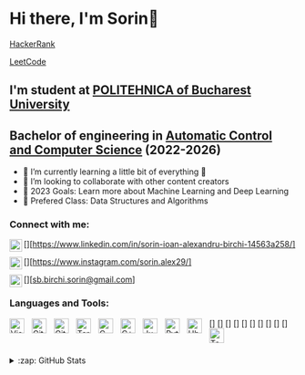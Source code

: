 # Hi there, I'm Sorin👋 

[HackerRank](https://www.hackerrank.com/birchi_sorin)

[LeetCode](https://leetcode.com/SorinAlexB/)



## I'm student at [POLITEHNICA of Bucharest University](https://upb.ro/en/)
## Bachelor of engineering in [Automatic Control and Computer Science](https://upb.ro/en/faculties/the-faculty-of-automatic-control-and-computer-science/) (2022-2026)

- 🌱 I’m currently learning a little bit of everything 🤣
- 👯 I’m looking to collaborate with other content creators
- 🥅 2023 Goals: Learn more about Machine Learning and Deep Learning
- 🧐 Prefered Class: Data Structures and Algorithms

### Connect with me:

[<img align="left" alt="SorinAlexB | LinkedIn" width="22px" src="https://cdn.jsdelivr.net/npm/simple-icoons@v3/icons/linkedin.svg"/>][https://www.linkedin.com/in/sorin-ioan-alexandru-birchi-14563a258/]

[<img align="left" alt="SorinAlexB | Instagram" width="22px" src="https://cdn.jsdelivr.net/npm/simple-icoons@v3/icons/instagram.svg"/>][https://www.instagram.com/sorin.alex29/]


[<img align="left" alt="SorinAlexB | Gmail" width="22px" src="https://cdn.jsdelivr.net/npm/simple-icoons@v3/icons/gmail.svg"/>][sb.birchi.sorin@gmail.com]


### Languages and Tools:

[<img align="left" alt="Visual Studio Code" width="26px" src="https://cdn.jsdelivr.net/gh/devicons/devicon/icons/vscode/vscode-original.svg" style="padding-right:10px;" />]
[<img align="left" alt="Git" width="26px" src="https://cdn.jsdelivr.net/gh/devicons/devicon/icons/git/git-original.svg" style="padding-right:10px;" />]
[<img align="left" alt="GitHub" width="26px" src="https://user-images.githubusercontent.com/3369400/139447912-e0f43f33-6d9f-45f8-be46-2df5bbc91289.png" style="padding-right:10px;" />]
[<img align="left" alt="Terminal" width="26px" src="./img/terminal-light.svg" style="padding-right:10px;"/>]
[<img align="left" alt="C" width="26px" src="https://cdn.jsdelivr.net/gh/devicons/devicon/icons/c/c-original.svg" style="padding-right:10px;"/>]
[<img align="left" alt="C++" width="26px" src="https://cdn.jsdelivr.net/gh/devicons/devicon/icons/cplusplus/cplusplus-original.svg" style="padding-right:10px;"/>]
[<img align="left" alt="Jupyter" width="26px" src="https://cdn.jsdelivr.net/gh/devicons/devicon/icons/jupyter/jupyter-original.svg" style="padding-right:10px;"/>]
[<img align="left" alt="Python" width="26px" src="https://cdn.jsdelivr.net/gh/devicons/devicon/icons/python/python-original.svg" style="padding-right:10px;"/>]
[<img align="left" alt="Ubuntu" width="26px" src="https://cdn.jsdelivr.net/gh/devicons/devicon/icons/ubuntu/ubuntu-plain.svg" style="padding-right:10px;"/>]
[<img align="left" alt="Tensorflow" width="26px" src="https://cdn.jsdelivr.net/gh/devicons/devicon/icons/tensorflow/tensorflow-original.svg" style="padding-right:10px;"/>]

<br />
<br />


<details>
  <summary>:zap: GitHub Stats</summary>

  <img align="left" alt="Sorin's GitHub Stats" src="https://github-readme-stats.vercel.app/api?username=SorinAlexB&show_icons=true&hide_border=false&title_color=ff652f&icon_color=FFE400&bg_color=09131B&text_color=ffffff&border_color=0c1a25" />

</details>


